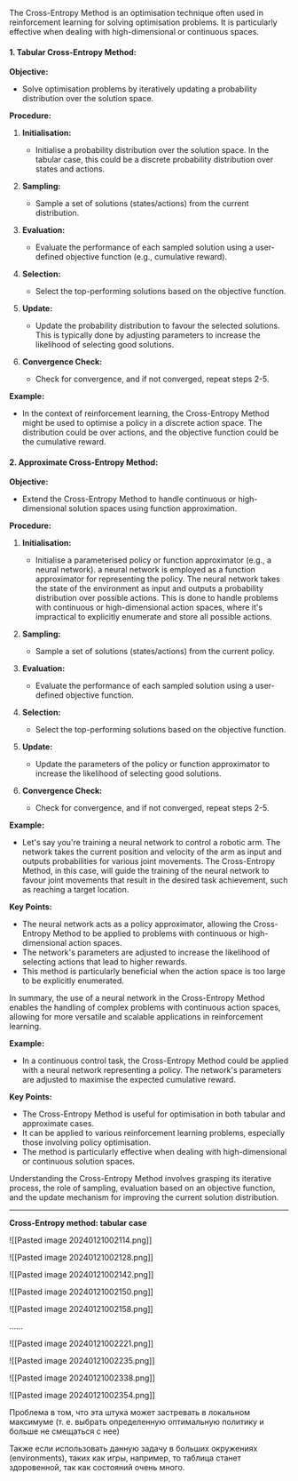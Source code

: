 
The Cross-Entropy Method is an optimisation technique often used in reinforcement learning for solving optimisation problems. It is particularly effective when dealing with high-dimensional or continuous spaces.

#### 1. **Tabular Cross-Entropy Method:**

**Objective:**
- Solve optimisation problems by iteratively updating a probability distribution over the solution space.

**Procedure:**
1. **Initialisation:**
   - Initialise a probability distribution over the solution space. In the tabular case, this could be a discrete probability distribution over states and actions.

2. **Sampling:**
   - Sample a set of solutions (states/actions) from the current distribution.

3. **Evaluation:**
   - Evaluate the performance of each sampled solution using a user-defined objective function (e.g., cumulative reward).

4. **Selection:**
   - Select the top-performing solutions based on the objective function.

5. **Update:**
   - Update the probability distribution to favour the selected solutions. This is typically done by adjusting parameters to increase the likelihood of selecting good solutions.

6. **Convergence Check:**
   - Check for convergence, and if not converged, repeat steps 2-5.

**Example:**
- In the context of reinforcement learning, the Cross-Entropy Method might be used to optimise a policy in a discrete action space. The distribution could be over actions, and the objective function could be the cumulative reward.

#### 2. **Approximate Cross-Entropy Method:**

**Objective:**
- Extend the Cross-Entropy Method to handle continuous or high-dimensional solution spaces using function approximation.

**Procedure:**
1. **Initialisation:**
   - Initialise a parameterised policy or function approximator (e.g., a neural network).
     a neural network is employed as a function approximator for representing the policy. The neural network takes the state of the environment as input and outputs a probability distribution over possible actions. This is done to handle problems with continuous or high-dimensional action spaces, where it's impractical to explicitly enumerate and store all possible actions.

2. **Sampling:**
   - Sample a set of solutions (states/actions) from the current policy.

3. **Evaluation:**
   - Evaluate the performance of each sampled solution using a user-defined objective function.

4. **Selection:**
   - Select the top-performing solutions based on the objective function.

5. **Update:**
   - Update the parameters of the policy or function approximator to increase the likelihood of selecting good solutions.

6. **Convergence Check:**
   - Check for convergence, and if not converged, repeat steps 2-5.

**Example:**

- Let's say you're training a neural network to control a robotic arm. The network takes the current position and velocity of the arm as input and outputs probabilities for various joint movements. The Cross-Entropy Method, in this case, will guide the training of the neural network to favour joint movements that result in the desired task achievement, such as reaching a target location.

**Key Points:**

- The neural network acts as a policy approximator, allowing the Cross-Entropy Method to be applied to problems with continuous or high-dimensional action spaces.
- The network's parameters are adjusted to increase the likelihood of selecting actions that lead to higher rewards.
- This method is particularly beneficial when the action space is too large to be explicitly enumerated.

In summary, the use of a neural network in the Cross-Entropy Method enables the handling of complex problems with continuous action spaces, allowing for more versatile and scalable applications in reinforcement learning.

**Example:**
- In a continuous control task, the Cross-Entropy Method could be applied with a neural network representing a policy. The network's parameters are adjusted to maximise the expected cumulative reward.

**Key Points:**
- The Cross-Entropy Method is useful for optimisation in both tabular and approximate cases.
- It can be applied to various reinforcement learning problems, especially those involving policy optimisation.
- The method is particularly effective when dealing with high-dimensional or continuous solution spaces.

Understanding the Cross-Entropy Method involves grasping its iterative process, the role of sampling, evaluation based on an objective function, and the update mechanism for improving the current solution distribution.

--------------------------------------------------------------------

**Cross-Entropy method: tabular case**

![[Pasted image 20240121002114.png]]

![[Pasted image 20240121002128.png]]

![[Pasted image 20240121002142.png]]

![[Pasted image 20240121002150.png]]

![[Pasted image 20240121002158.png]]

......

![[Pasted image 20240121002221.png]]

![[Pasted image 20240121002235.png]]

![[Pasted image 20240121002338.png]]

![[Pasted image 20240121002354.png]]

Проблема в том, что эта штука может застревать в локальном максимуме (т. е. выбрать определенную оптимальную политику и больше не смещаться с нее)

Также если использовать данную задачу в больших окружениях (environments), таких как игры, например, то таблица станет здоровенной, так как состояний очень много. 


